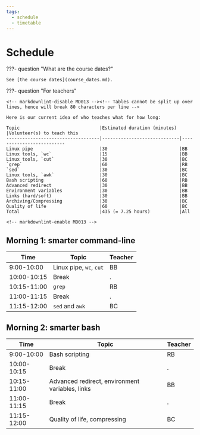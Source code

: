```yaml
---
tags:
  - schedule
  - timetable
---
```


# Schedule

???- question "What are the course dates?"

    See [the course dates](course_dates.md).

???- question "For teachers"

    <!-- markdownlint-disable MD013 --><!-- Tables cannot be split up over lines, hence will break 80 characters per line -->

    Here is our current idea of who teaches what for how long:

    Topic                              |Estimated duration (minutes) |Volunteer(s) to teach this
    -----------------------------------|-----------------------------|--------------------------
    Linux pipe                         |30                           |BB
    Linux tools, `wc`                  |15                           |BB
    Linux tools, `cut`                 |30                           |BC
    `grep`                             |60                           |RB
    `sed`                              |30                           |BC
    Linux tools, `awk`                 |30                           |BC
    Bash scripting                     |60                           |RB
    Advanced redirect                  |30                           |BB
    Environment variables              |30                           |BB
    Links (hard/soft)                  |30                           |BB
    Archiving/Compressing              |30                           |BC
    Quality of life                    |60                           |BC
    Total                              |435 (= 7.25 hours)           |All

    <!-- markdownlint-enable MD013 -->

## Morning 1: smarter command-line

Time        | Topic                 |Teacher
------------|-----------------------|-------
9:00-10:00  |Linux pipe, `wc`, `cut`|BB
10:00-10:15 |Break                  |.
10:15-11:00 |`grep`                 |RB
11:00-11:15 |Break                  |.
11:15-12:00 |`sed` and `awk`        |BC

## Morning 2: smarter bash

Time        | Topic                                         |Teacher
------------|-----------------------------------------------|-----------------
9:00-10:00  |Bash scripting                                 |RB
10:00-10:15 |Break                                          |.
10:15-11:00 |Advanced redirect, environment variables, links|BB
11:00-11:15 |Break                                          |.
11:15-12:00 |Quality of life, compressing                   |BC
